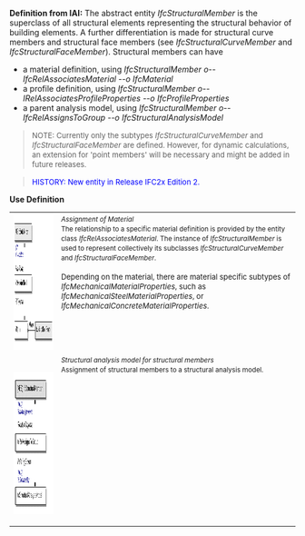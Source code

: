 ﻿**Definition
from IAI:** The abstract entity _IfcStructuralMember_ is the superclass of all structural elements representing the structural behavior of building elements. A further differentiation is made for structural curve members and structural face members (see _IfcStructuralCurveMember_ and _IfcStructuralFaceMember_). Structural members can have&nbsp;

* a material definition, using _IfcStructuralMember o-- IfcRelAssociatesMaterial --o IfcMaterial_
* a profile definition, using _IfcStructuralMember o-- IRelAssociatesProfileProperties --o IfcProfileProperties_
* a parent analysis model, using _IfcStructuralMember o-- IfcRelAssignsToGroup --o IfcStructuralAnalysisModel_

> <font size="-1">NOTE: Currently only the subtypes <i>IfcStructuralCurveMember</i>
and <i>IfcStructuralFaceMember</i>
are defined. However, for dynamic calculations, an extension for 'point
members' will be necessary and might be added in future releases.</font>
> 


> <font color="#0000ff" size="-1">HISTORY: New entity
in Release IFC2x Edition 2. </font>
> 


****Use
Definition****

<table border="0" cellpadding="0" cellspacing="0" width="100%">
  <tbody>
    <tr>
      <td><img alt="material" src="figures/ifcstructuralmember-fig1.gif" height="240" width="500"><br>
      </td>
      <td valign="top"><small><i>Assignment
of Material </i><br>
The relationship to a specific material definition is provided by the
entity class <i>IfcRelAssociatesMaterial</i>.
The instance of <i>IfcStructuralMember</i>
is used to represent collectively its subclasses <i>IfcStructuralCurveMember</i>
and <i>IfcStructuralFaceMember</i>.<br>
      </small><br>
      <font size="-1">Depending
on the material, there are material specific subtypes of <i>IfcMechanicalMaterialProperties</i>,
such as <i>IfcMechanicalSteelMaterialProperties</i>,
or <i>IfcMechanicalConcreteMaterialProperties</i>.</font></td>
    </tr>
    <tr>
      <td height="40" valign="top">
      <p>&nbsp;<img alt="analysis model" src="figures/ifcstructuralmember-fig2.gif" height="250" width="250"><font size="-1"><br>
      </font></p>
      </td>
      <td valign="top"><small><i>Structural
analysis model for structural members</i><br>
Assignment of structural members to a structural analysis model.</small></td>
    </tr>
  </tbody>
</table>
